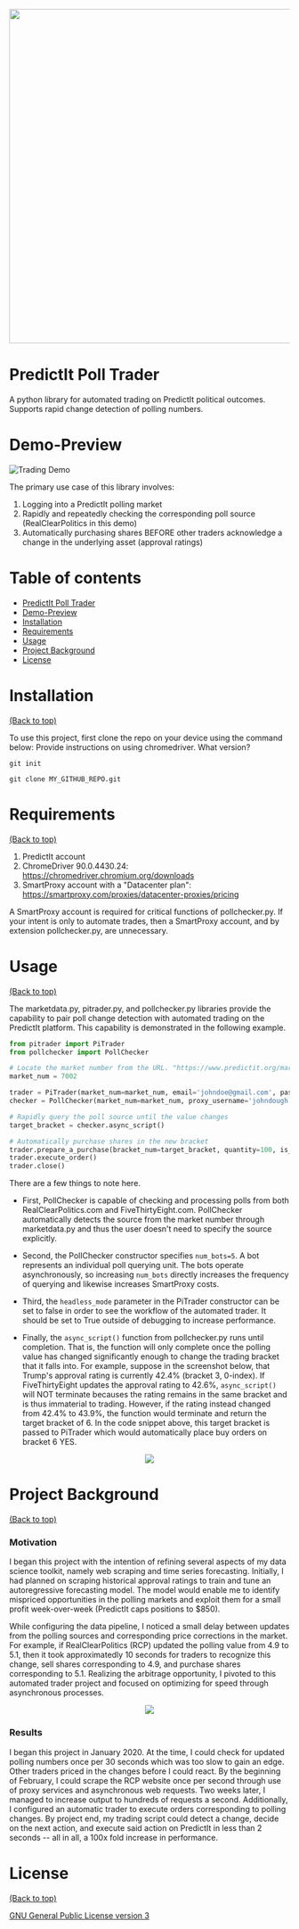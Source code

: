 <p align="center">
    <img width="966" height="600" src="banner_edit.png">
 </p>

# PredictIt Poll Trader

<!-- Describe your project in brief -->
A python library for automated trading on PredictIt political outcomes. Supports rapid change detection of polling numbers.

<!-- The project title should be self explanotory and try not to make it a mouthful. (Although exceptions exist- **awesome-readme-writing-guide-for-open-source-projects** - would have been a cool name)
Add a cover/banner image for your README. **Why?** Because it easily **grabs people's attention** and it **looks cool**(*duh!obviously!*).
The best dimensions for the banner is **1280x650px**. You could also use this for social preview of your repo.
I personally use [**Canva**](https://www.canva.com/) for creating the banner images. All the basic stuff is **free**(*you won't need the pro version in most cases*).
There are endless badges that you could use in your projects. And they do depend on the project. Some of the ones that I commonly use in every projects are given below. 
I use [**Shields IO**](https://shields.io/) for making badges. It is a simple and easy to use tool that you can use for almost all your badge cravings. -->

# Demo-Preview

<!-- Add a demo for your project -->
![Trading Demo](combined_gif_FINAL.gif)

The primary use case of this library involves:

1) Logging into a PredictIt polling market
2) Rapidly and repeatedly checking the corresponding poll source (RealClearPolitics in this demo)
3) Automatically purchasing shares BEFORE other traders acknowledge a change in the underlying asset (approval ratings)


<!-- After you have written about your project, it is a good idea to have a demo/preview(**video/gif/screenshots** are good options) of your project so that people can know what to expect in your project. You could also add the demo in the previous section with the product description.
Here is a random GIF as a placeholder.
![Random GIF](https://media.giphy.com/media/ZVik7pBtu9dNS/giphy.gif) -->

# Table of contents

<!-- After you have introduced your project, it is a good idea to add a **Table of contents** or **TOC** as **cool** people say it. This would make it easier for people to navigate through your README and find exactly what they are looking for.

Here is a sample TOC(*wow! such cool!*) that is actually the TOC for this README. -->

- [PredictIt Poll Trader](#predictit-poll-trader)
- [Demo-Preview](#demo-preview)
- [Installation](#installation)
- [Requirements](#requirements)
- [Usage](#usage)
- [Project Background](#project-background)
- [License](#license)

# Installation
[(Back to top)](#table-of-contents)

To use this project, first clone the repo on your device using the command below:
Provide instructions on using chromedriver. What version?

```git init```

```git clone MY_GITHUB_REPO.git```

# Requirements
[(Back to top)](#table-of-contents)

1) PredictIt account
2) ChromeDriver 90.0.4430.24: https://chromedriver.chromium.org/downloads
3) SmartProxy account with a "Datacenter plan": https://smartproxy.com/proxies/datacenter-proxies/pricing

A SmartProxy account is required for critical functions of pollchecker.py. If your intent is only to automate trades, then a SmartProxy account, and by extension pollchecker.py, are unnecessary. 

# Usage
[(Back to top)](#table-of-contents)

The marketdata.py, pitrader.py, and pollchecker.py libraries provide the capability to pair poll change detection with automated trading on the PredictIt platform. This capability is demonstrated in the following example.

```python
from pitrader import PiTrader
from pollchecker import PollChecker

# Locate the market number from the URL. "https://www.predictit.org/markets/detail/7002/"
market_num = 7002

trader = PiTrader(market_num=market_num, email='johndoe@gmail.com', password='super_secret', chromedriver_path='./chromedriver', headless_mode=True)
checker = PollChecker(market_num=market_num, proxy_username='johndough', proxy_password='superer_secret', num_bots=5)

# Rapidly query the poll source until the value changes
target_bracket = checker.async_script()

# Automatically purchase shares in the new bracket
trader.prepare_a_purchase(bracket_num=target_bracket, quantity=100, is_yes=True, max_price=99)
trader.execute_order()
trader.close()
```

There are a few things to note here. 

* First, PollChecker is capable of checking and processing polls from both RealClearPolitics.com and FiveThirtyEight.com. PollChecker automatically detects the source from the market number through marketdata.py and thus the user doesn't need to specify the source explicitly. 

* Second, the PollChecker constructor specifies ```num_bots=5```. A bot represents an individual poll querying unit. The bots operate asynchronously, so increasing ```num_bots``` directly increases the frequency of querying and likewise increases SmartProxy costs. 

* Third, the ```headless_mode``` parameter in the PiTrader constructor can be set to false in order to see the workflow of the automated trader. It should be set to True outside of debugging to increase performance.

* Finally, the ```async_script()``` function from pollchecker.py runs until completion. That is, the function will only complete once the polling value has changed significantly enough to change the trading bracket that it falls into. For example, suppose in the screenshot below, that Trump's approval rating is currently 42.4% (bracket 3, 0-index). If FiveThirtyEight updates the approval rating to 42.6%, ```async_script()``` will NOT terminate becauses the rating remains in the same bracket and is thus immaterial to trading. However, if the rating instead changed from 42.4% to 43.9%, the function would terminate and return the target bracket of 6. In the code snippet above, this target bracket is passed to PiTrader which would automatically place buy orders on bracket 6 YES.

<p align="center">
  <img src="Purchase_example.png">
</p>


# Project Background
[(Back to top)](#table-of-contents)

### Motivation

I began this project with the intention of refining several aspects of my data science toolkit, namely web scraping and time series forecasting. Initially, I had planned on scraping historical approval ratings to train and tune an autoregressive forecasting model. The model would enable me to identify mispriced opportunities in the polling markets and exploit them for a small profit week-over-week (PredictIt caps positions to $850). 


While configuring the data pipeline, I noticed a small delay between updates from the polling sources and corresponding price corrections in the market. For example, if RealClearPolitics (RCP) updated the polling value from 4.9 to 5.1, then it took approximatedly 10 seconds for traders to recognize this change, sell shares corresponding to 4.9, and purchase shares corresponding to 5.1. Realizing the arbitrage opportunity, I pivoted to this automated trader project and focused on optimizing for speed through asynchronous processes.

<p align="center">
  <img src="ProfitOT_final.png">
</p>

### Results

I began this project in January 2020. At the time, I could check for updated polling numbers once per 30 seconds which was too slow to gain an edge. Other traders priced in the changes before I could react. By the beginning of February, I could scrape the RCP website once per second through use of proxy services and asynchronous web requests. Two weeks later, I managed to increase output to hundreds of requests a second. Additionally, I configured an automatic trader to execute orders corresponding to polling changes. By project end, my trading script could detect a change, decide on the next action, and execute said action on PredictIt in less than 2 seconds -- all in all, a 100x fold increase in performance.

# License
[(Back to top)](#table-of-contents)

[GNU General Public License version 3](https://opensource.org/licenses/GPL-3.0)
